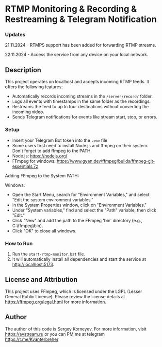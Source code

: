 # RTMP Monitoring & Recording & Restreaming & Telegram Notification

### Updates
21.11.2024 - RTMPS support has been added for forwarding RTMP streams.

22.11.2024 - Access the service from any device on your local network.

## Description

This project operates on localhost and accepts incoming RTMP feeds. It offers the following features:  
- Automatically records incoming streams in the `/server/record/` folder.  
- Logs all events with timestamps in the same folder as the recordings.  
- Restreams the feed to up to four destinations without converting the incoming video.  
- Sends Telegram notifications for events like stream start, stop, or errors.  

### Setup  
- Insert your Telegram Bot token into the `.env` file.
- Some users first need to install Node.js and ffmpeg on their system. Don't forget to add ffmpeg to the PATH.
- Node.js: https://nodejs.org/
- FFmpeg for windows: https://www.gyan.dev/ffmpeg/builds/ffmpeg-git-essentials.7z

Adding FFmpeg to the System PATH:

Windows:

- Open the Start Menu, search for "Environment Variables," and select "Edit the system environment variables."
- In the System Properties window, click on "Environment Variables."
- Under "System variables," find and select the "Path" variable, then click "Edit."
- Click "New" and add the path to the FFmpeg 'bin' directory (e.g., C:\ffmpeg\bin).
- Click "OK" to close all windows.

### How to Run  
1. Run the `start-rtmp-monitor.bat` file.  
2. It will automatically install all dependencies and start the service at [http://localhost:5173](http://localhost:5173).  

## License and Attribution
This project uses FFmpeg, which is licensed under the LGPL (Lesser General Public License). Please review the license details at https://ffmpeg.org/legal.html for more information.

## Author
The author of this code is Sergey Korneyev. For more information, visit https://avstream.ru or you can PM me at telegram https://t.me/Kvanterbreher
